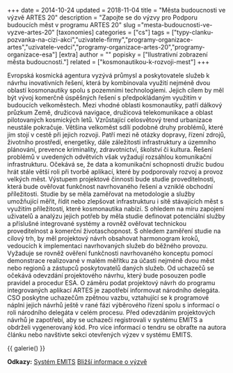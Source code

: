 +++
date = 2014-10-24
updated = 2018-11-04
title = "Města budoucnosti ve výzvě ARTES 20"
description = "Zapojte se do výzvy pro Podporu budoucích měst v programu ARTES 20"
slug ="mesta-budoucnosti-ve-vyzve-artes-20"
[taxonomies]
categories = ["cs"]
tags = ["typy-clanku-pozvanka-na-cizi-akci","uzivatele-firmy","programy-organizace-artes","uzivatele-vedci","programy-organizace-artes-20","programy-organizace-esa"]
[extra]
author = ""
popisky = ["Ilustrativní zobrazení města budoucnosti."]
related = ["kosmonautikou-k-rozvoji-mest"]
+++

Evropská kosmická agentura vyzývá průmysl a poskytovatele služeb k návrhu inovativních řešení, která by kombinovala využití nejméně dvou oblastí kosmonautiky spolu s pozemními technologiemi. Jejich cílem by měl být vývoj komerčně úspěšných řešení s předpokládaným využitím v budoucích velkoměstech. Mezi vhodné oblasti kosmonautiky, patří dálkový průzkum Země, družicová navigace, družicová telekomunikace a oblast pilotovaných kosmických letů. Vzrůstající celosvětový trend urbanizace neustále pokračuje. Většina velkoměst sdílí podobné druhy problémů, které jim stojí v cestě při jejich rozvoji. Patří mezi ně otázky dopravy, řízení zdrojů, životního prostředí, energetiky, dále záležitosti infrastruktury a územního plánování, prevence kriminality, zdravotnictví, školství či kultura. Řešení problémů v uvedených odvětvích však vyžadují rozsáhlou komunikační infrastrukturu. Očekává se, že data a komunikační schopnosti družic budou hrát stále větší roli při tvorbě aplikací, které by podporovaly rozvoj a provoz velkých měst. Výstupem projektové činnosti bude studie proveditelnosti, která bude ověřovat funkčnost navrhovaného řešení a vzniklé obchodní příležitosti. Studie by se měla zaměřovat na metodologie a služby umožňující měřit, řídit nebo zlepšovat infrastrukturu i sítě stávajících měst s využitím příležitostí, které kosmonautika nabízí. S ohledem na míru zapojení uživatelů a analýzu jejich potřeb by měla studie definovat potenciální služby a příslušné integrované systémy a rovněž ověřovat technickou proveditelnost a komerční životaschopnost. S ohledem zaměření studie na cílový trh, by měl projektový návrh obsahovat harmonogram kroků, vedoucích k implementaci navrhovaných služeb do běžného provozu. Vyžaduje se rovněž ověření funkčnosti navrhovaného konceptu pomocí demonstrace realizované v malém měřítku za účasti nejméně dvou měst nebo regionů a zástupců poskytovatelů daných služeb. Od uchazečů se očekává odevzdání projektového návrhu, který bude posouzen podle pravidel a procedur ESA. O záměru podat projektový návrh do programu integrovaných aplikací ARTES je zapotřebí informovat národního delegáta. CSO poskytne uchazečům zpětnou vazbu, vztahující se k programové náplni jejich návrhů ještě v rané fázi výběrového řízení spolu s informací o roli národního delegáta v celém procesu. Před odevzdáním projektových návrhů je zapotřebí, aby se uchazeči registrovali v systému EMITS a obdrželi vygenerovaný kód. Pro více informací o tendru se obraťte na autora článku nebo navštivte sekci otevřených výzev v systému EMITS.

{{ galerie() }}

**Odkazy:**
[Systém EMITS]
[Bližší informace o výzvě]

[Systém EMITS]: http://emits.sso.esa.int
[Bližší informace o výzvě]: http://artes-apps.esa.int/opportunities/invitation-to-tender/space-applications-support-future-cities

